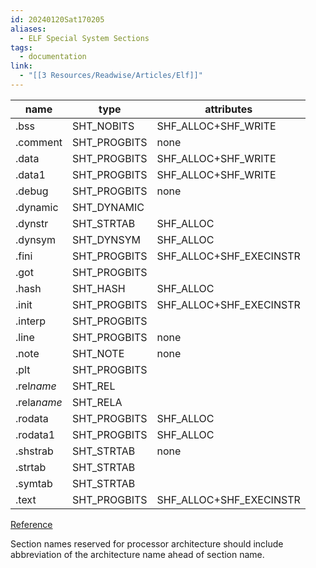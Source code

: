 ```yaml
---
id: 20240120Sat170205
aliases:
  - ELF Special System Sections
tags:
  - documentation
link:
  - "[[3 Resources/Readwise/Articles/Elf]]"
---
```

| name        | type         | attributes              |
| ----------- | ------------ | ----------------------- |
| .bss        | SHT_NOBITS   | SHF_ALLOC+SHF_WRITE     |
| .comment    | SHT_PROGBITS | none                    |
| .data       | SHT_PROGBITS | SHF_ALLOC+SHF_WRITE     |
| .data1      | SHT_PROGBITS | SHF_ALLOC+SHF_WRITE     |
| .debug      | SHT_PROGBITS | none                    |
| .dynamic    | SHT_DYNAMIC  |                         |
| .dynstr     | SHT_STRTAB   | SHF_ALLOC               |
| .dynsym     | SHT_DYNSYM   | SHF_ALLOC               |
| .fini       | SHT_PROGBITS | SHF_ALLOC+SHF_EXECINSTR |
| .got        | SHT_PROGBITS |                         |
| .hash       | SHT_HASH     | SHF_ALLOC               |
| .init       | SHT_PROGBITS | SHF_ALLOC+SHF_EXECINSTR |
| .interp     | SHT_PROGBITS |                         |
| .line       | SHT_PROGBITS | none                    |
| .note       | SHT_NOTE     | none                    |
| .plt        | SHT_PROGBITS |                         |
| .rel*name*  | SHT_REL      |                         |
| .rela*name* | SHT_RELA     |                         |
| .rodata     | SHT_PROGBITS | SHF_ALLOC               |
| .rodata1    | SHT_PROGBITS | SHF_ALLOC               |
| .shstrab    | SHT_STRTAB   | none                    |
| .strtab     | SHT_STRTAB   |                         |
| .symtab     | SHT_STRTAB   |                         |
| .text       | SHT_PROGBITS | SHF_ALLOC+SHF_EXECINSTR |
[Reference](https://read.readwise.io/read/01hmkxy6tk8vbg35f6byajb352)

Section names reserved for processor architecture should include abbreviation of the architecture name ahead of section name.